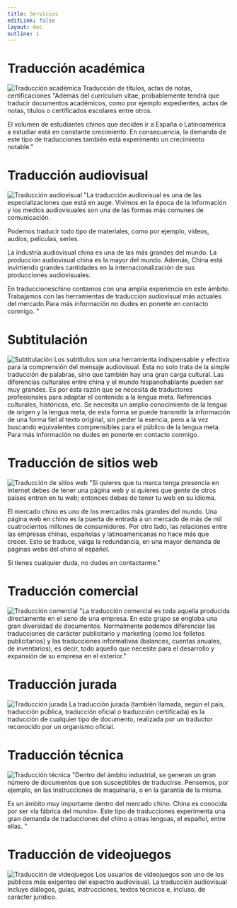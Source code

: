 ```yaml
---
title: Servicios
editLink: false
layout: doc
outline: 1
---
```


# Traducción académica
![Traducción académica](/service_11.png)
Traducción de títulos, actas de notas, certificaciones
"Además del currículum vitae, probablemente tendrá que traducir documentos académicos, como por ejemplo expedientes, actas de notas, títulos o certificados escolares entre otros.

El volumen de estudiantes chinos que deciden ir a España o Latinoamérica a estudiar está en constante crecimiento. En consecuencia, la demanda de este tipo de traducciones también está experimento un crecimiento notable."
# Traducción audiovisual
![Traducción audiovisual](/service_22.png)
"La traducción audiovisual es una de las especializaciones que está en auge. Vivimos en la época de la información y los medios audiovisuales son una de las formas más comunes de comunicación. 

Podemos traducir todo tipo de materiales, como por ejemplo, vídeos, audios, películas, series.

La industria audiovisual china es una de las más grandes del mundo. La producción audiovisual china es la mayor del mundo. Además, China está invirtiendo grandes cantidades en la internacionalización de sus producciones audiovisuales.

En traduccioneschino contamos con una amplia experiencia en este ámbito. Trabajamos con las herramientas de traducción audiovisual más actuales del mercado.Para más información no dudes en ponerte en contacto conmigo.  "
# Subtitulación
![Subtitulación](/service_33.png)
Los subtítulos son una herramienta indispensable y efectiva para la comprensión del mensaje audiovisual. Esta no solo trata de la simple traducción de palabras, sino que también hay una gran carga cultural.   Las diferencias culturales entre china y el mundo hispanohablante pueden ser muy grandes. Es por esta razón que se necesita de traductores profesionales para adaptar el contenido a la lengua meta.  Referencias culturales, históricas, etc. Se necesita un amplio conocimiento de la lengua de origen y la lengua meta, de esta forma se puede transmitir la información de una forma fiel al texto original, sin perder la esencia, pero a la vez buscando equivalentes comprensibles para el público de la lengua meta. Para más información no dudes en ponerte en contacto conmigo.  
# Traducción de sitios web
![Traducción de sitios web](/service_44.png)
"Si quieres que tu marca tenga presencia en internet debes de tener una página web y si quieres que gente de otros países entren en tu web; entonces debes de tener tu web en su idioma.

El mercado chino es uno de los mercados más grandes del mundo. Una página web en chino es la puerta de entrada a un mercado de más de mil cuatrocientos millones de consumidores.
Por otro lado, las relaciones entre las empresas chinas, españolas y latinoamericanas no hace más que crecer. Esto se traduce, valga la redundancia, en una mayor demanda de páginas webs del chino al español. 

Si tienes cualquier duda, no dudes en contactarme."
# Traducción comercial
![Traducción comercial](/service_55.png)
"La traducción comercial es toda aquella producida directamente en el seno de una empresa.
En este grupo se engloba una gran diversidad de documentos. Normalmente podemos diferenciar las traducciones de carácter publicitario y marketing (como los folletos publicitarios) y las traducciones informativas (balances, cuentas anuales, de inventarios), es decir, todo aquello que necesite para el desarrollo y expansión de su empresa en el exterior."
# Traducción jurada
![Traducción jurada](/service_66.png)
La traducción jurada (también llamada, según el país, traducción pública, traducción oficial o traducción certificada) es la traducción de cualquier tipo de documento, realizada por un traductor reconocido por un organismo oficial.
# Traducción técnica
![Traducción técnica](/service_77.png)
"Dentro del ámbito industrial, se generan un gran número de documentos que son susceptibles de traducirse. Pensemos, por ejemplo, en las instrucciones de maquinaria, o en la garantía de la misma.

Es un ámbito muy importante dentro del mercado chino. China es conocida por ser  «la fábrica del mundo». Este tipo de traducciones experimenta una gran demanda de traducciones del chino a otras lenguas, el español, entre ellas. "
# Traducción de videojuegos
![Traducción de videojuegos](/service_88.png)
Los usuarios de videojuegos son uno de los públicos más exigentes del espectro audiovisual. La traducción audiovisual incluye diálogos, guías, instrucciones, textos técnicos e, incluso, de carácter jurídico.